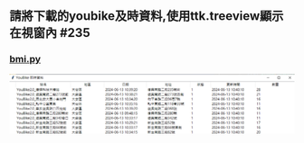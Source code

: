 ## 請將下載的youbike及時資料,使用ttk.treeview顯示在視窗內 #235

### [bmi.py](https://github.com/Ian092/__11304_python_2024_tvdi__/blob/main/homework/%E5%AD%AB%E7%BE%A9%E7%BF%94/issue235/index.py)


![image.png](image.png)